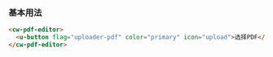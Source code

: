### 基本用法

``` html
<cw-pdf-editor>
  <u-button flag="uploader-pdf" color="primary" icon="upload">选择PDF</u-button>
</cw-pdf-editor>
```
